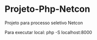 # Projeto-Php-Netcon
Projeto para processo seletivo Netcon

Para executar local: php -S localhost:8000
